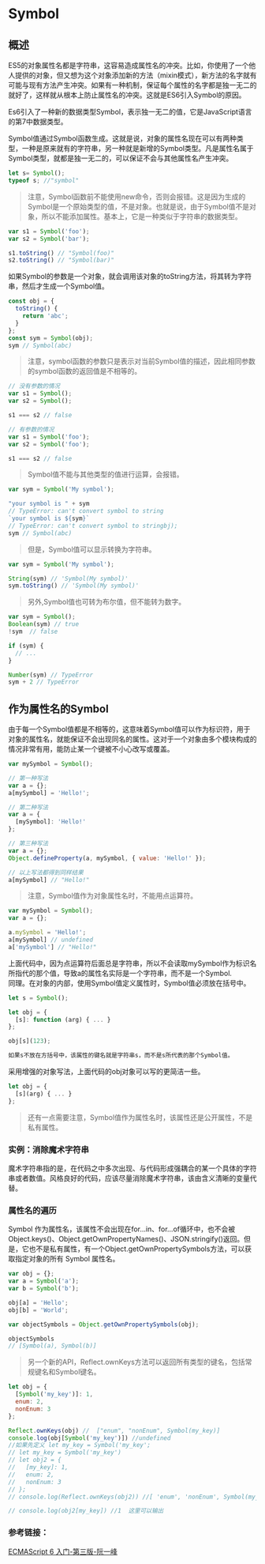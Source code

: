 # Symbol
## 概述

ES5的对象属性名都是字符串，这容易造成属性名的冲突。比如，你使用了一个他人提供的对象，但又想为这个对象添加新的方法（mixin模式），新方法的名字就有可能与现有方法产生冲突。如果有一种机制，保证每个属性的名字都是独一无二的就好了，这样就从根本上防止属性名的冲突。这就是ES6引入Symbol的原因。  

Es6引入了一种新的数据类型Symbol，表示独一无二的值，它是JavaScript语言的第7中数据类型。

Symbol值通过Symbol函数生成。这就是说，对象的属性名现在可以有两种类型，一种是原来就有的字符串，另一种就是新增的Symbol类型。凡是属性名属于Symbol类型，就都是独一无二的，可以保证不会与其他属性名产生冲突。

```javascript
let s= Symbol();
typeof s; //"symbol"
```

>注意，Symbol函数前不能使用new命令，否则会报错。这是因为生成的Symbol是一个原始类型的值，不是对象。也就是说，由于Symbol值不是对象，所以不能添加属性。基本上，它是一种类似于字符串的数据类型。

```javascript
var s1 = Symbol('foo');
var s2 = Symbol('bar');

s1.toString() // "Symbol(foo)"
s2.toString() // "Symbol(bar)"
```

如果Symbol的参数是一个对象，就会调用该对象的toString方法，将其转为字符串，然后才生成一个Symbol值。

```javascript
const obj = {
  toString() {
    return 'abc';
  }
};
const sym = Symbol(obj);
sym // Symbol(abc)
```

>注意，symbol函数的参数只是表示对当前Symbol值的描述，因此相同参数的symbol函数的返回值是不相等的。

```javascript
// 没有参数的情况
var s1 = Symbol();
var s2 = Symbol();

s1 === s2 // false

// 有参数的情况
var s1 = Symbol('foo');
var s2 = Symbol('foo');

s1 === s2 // false
```

>Symbol值不能与其他类型的值进行运算，会报错。

```javascript
var sym = Symbol('My symbol');

"your symbol is " + sym
// TypeError: can't convert symbol to string
`your symbol is ${sym}`
// TypeError: can't convert symbol to stringbj);
sym // Symbol(abc)
```

>但是，Symbol值可以显示转换为字符串。

```javascript
var sym = Symbol('My symbol');

String(sym) // 'Symbol(My symbol)'
sym.toString() // 'Symbol(My symbol)'
```

>另外,Symbol值也可转为布尔值，但不能转为数字。

```javascript
var sym = Symbol();
Boolean(sym) // true
!sym  // false

if (sym) {
  // ...
}

Number(sym) // TypeError
sym + 2 // TypeError
```

## 作为属性名的Symbol
由于每一个Symbol值都是不相等的，这意味着Symbol值可以作为标识符，用于对象的属性名，就能保证不会出现同名的属性。这对于一个对象由多个模块构成的情况非常有用，能防止某一个键被不小心改写或覆盖。

```javascript
var mySymbol = Symbol();

// 第一种写法
var a = {};
a[mySymbol] = 'Hello!';

// 第二种写法
var a = {
  [mySymbol]: 'Hello!'
};

// 第三种写法
var a = {};
Object.defineProperty(a, mySymbol, { value: 'Hello!' });

// 以上写法都得到同样结果
a[mySymbol] // "Hello!"
```

>注意，Symbol值作为对象属性名时，不能用点运算符。

```javascript
var mySymbol = Symbol();
var a = {};

a.mySymbol = 'Hello!';
a[mySymbol] // undefined
a['mySymbol'] // "Hello!"
```

上面代码中，因为点运算符后面总是字符串，所以不会读取mySymbol作为标识名所指代的那个值，导致a的属性名实际是一个字符串，而不是一个Symbol.  
同理。在对象的内部，使用Symbol值定义属性时，Symbol值必须放在括号中。

```javascript
let s = Symbol();

let obj = {
  [s]: function (arg) { ... }
};

obj[s](123);

如果s不放在方括号中，该属性的键名就是字符串s，而不是s所代表的那个Symbol值。
```

采用增强的对象写法，上面代码的obj对象可以写的更简洁一些。

```javascript
let obj = {
  [s](arg) { ... }
};
```

>还有一点需要注意，Symbol值作为属性名时，该属性还是公开属性，不是私有属性。

### 实例：消除魔术字符串
魔术字符串指的是，在代码之中多次出现、与代码形成强耦合的某一个具体的字符串或者数值。风格良好的代码，应该尽量消除魔术字符串，该由含义清晰的变量代替。  

### 属性名的遍历
Symbol 作为属性名，该属性不会出现在for...in、for...of循环中，也不会被Object.keys()、Object.getOwnPropertyNames()、JSON.stringify()返回。但是，它也不是私有属性，有一个Object.getOwnPropertySymbols方法，可以获取指定对象的所有 Symbol 属性名。

```javascript
var obj = {};
var a = Symbol('a');
var b = Symbol('b');

obj[a] = 'Hello';
obj[b] = 'World';

var objectSymbols = Object.getOwnPropertySymbols(obj);

objectSymbols
// [Symbol(a), Symbol(b)]
```

>另一个新的API，Reflect.ownKeys方法可以返回所有类型的键名，包括常规键名和Symbol键名。

```javascript
let obj = {
  [Symbol('my_key')]: 1,
  enum: 2,
  nonEnum: 3
};

Reflect.ownKeys(obj) //  ["enum", "nonEnum", Symbol(my_key)]
console.log(obj[Symbol('my_key')]) //undefined
//如果先定义 let my_key = Symbol('my_key';
// let my_key = Symbol('my_key')
// let obj2 = {
//   [my_key]: 1,
//   enum: 2,
//   nonEnum: 3
// };
// console.log(Reflect.ownKeys(obj2)) //[ 'enum', 'nonEnum', Symbol(my_key) ]

// console.log(obj2[my_key]) //1  这里可以输出
```

### 参考链接：
  [ECMAScript 6 入门-第三版-阮一峰](http://es6.ruanyifeng.com/)